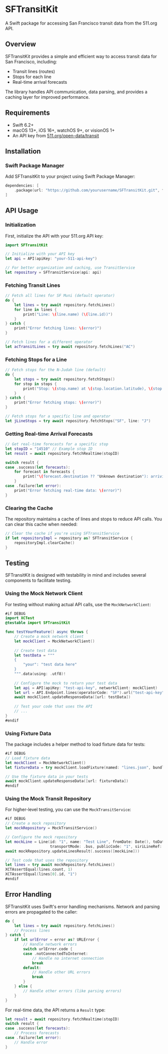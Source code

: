 # SFTransitKit

A Swift package for accessing San Francisco transit data from the 511.org API.

## Overview

SFTransitKit provides a simple and efficient way to access transit data for San Francisco, including:

- Transit lines (routes)
- Stops for each line
- Real-time arrival forecasts

The library handles API communication, data parsing, and provides a caching layer for improved performance.

## Requirements

- Swift 6.2+
- macOS 13+, iOS 16+, watchOS 9+, or visionOS 1+
- An API key from [511.org/open-data/transit](https://511.org/open-data/transit)

## Installation

### Swift Package Manager

Add SFTransitKit to your project using Swift Package Manager:

```swift
dependencies: [
    .package(url: "https://github.com/yourusername/SFTransitKit.git", from: "1.0.0")
]
```

## API Usage

### Initialization

First, initialize the API with your 511.org API key:

```swift
import SFTransitKit

// Initialize with your API key
let api = API(apiKey: "your-511-api-key")

// For better organization and caching, use TransitService
let repository = SFTransitService(api: api)
```

### Fetching Transit Lines

```swift
// Fetch all lines for SF Muni (default operator)
do {
    let lines = try await repository.fetchLines()
    for line in lines {
        print("Line: \(line.name) (\(line.id))")
    }
} catch {
    print("Error fetching lines: \(error)")
}

// Fetch lines for a different operator
let acTransitLines = try await repository.fetchLines("AC")
```

### Fetching Stops for a Line

```swift
// Fetch stops for the N-Judah line (default)
do {
    let stops = try await repository.fetchStops()
    for stop in stops {
        print("Stop: \(stop.name) at \(stop.location.latitude), \(stop.location.longitude)")
    }
} catch {
    print("Error fetching stops: \(error)")
}

// Fetch stops for a specific line and operator
let jLineStops = try await repository.fetchStops("SF", line: "J")
```

### Getting Real-time Arrival Forecasts

```swift
// Get real-time forecasts for a specific stop
let stopID = "14510" // Example stop ID
let result = await repository.fetchRealtime(stopID)

switch result {
case .success(let forecasts):
    for forecast in forecasts {
        print("\(forecast.destination ?? "Unknown destination"): arriving in \(forecast.waitFormatted)")
    }
case .failure(let error):
    print("Error fetching real-time data: \(error)")
}
```

### Clearing the Cache

The repository maintains a cache of lines and stops to reduce API calls. You can clear this cache when needed:

```swift
// Clear the cache if you're using SFTransitService
if let repositoryImpl = repository as? SFTransitService {
    repositoryImpl.clearCache()
}
```

## Testing

SFTransitKit is designed with testability in mind and includes several components to facilitate testing.

### Using the Mock Network Client

For testing without making actual API calls, use the `MockNetworkClient`:

```swift
#if DEBUG
import XCTest
@testable import SFTransitKit

func testYourFeature() async throws {
    // Create a mock network client
    let mockClient = MockNetworkClient()
    
    // Create test data
    let testData = """
    {
        "your": "test data here"
    }
    """.data(using: .utf8)!
    
    // Configure the mock to return your test data
    let api = API(apiKey: "test-api-key", networkClient: mockClient)
    let url = API.Endpoint.lines(operatorCode: "SF").url("test-api-key")
    await mockClient.updateResponseData([url: testData])
    
    // Test your code that uses the API
    // ...
}
#endif
```

### Using Fixture Data

The package includes a helper method to load fixture data for tests:

```swift
#if DEBUG
// Load fixture data
let mockClient = MockNetworkClient()
let fixtureData = try mockClient.loadFixture(named: "lines.json", bundle: .module)

// Use the fixture data in your tests
await mockClient.updateResponseData([url: fixtureData])
#endif
```

### Using the Mock Transit Repository

For higher-level testing, you can use the `MockTransitService`:

```swift
#if DEBUG
// Create a mock repository
let mockRepository = MockTransitService()

// Configure the mock repository
let mockLine = Line(id: "1", name: "Test Line", fromDate: Date(), toDate: Date().addingTimeInterval(86400), 
                    transportMode: .bus, publicCode: "1", siriLineRef: "1", monitored: true, operatorRef: "SF")
await mockRepository.updateLinesResult(.success([mockLine]))

// Test code that uses the repository
let lines = try await mockRepository.fetchLines()
XCTAssertEqual(lines.count, 1)
XCTAssertEqual(lines[0].id, "1")
#endif
```

## Error Handling

SFTransitKit uses Swift's error handling mechanisms. Network and parsing errors are propagated to the caller:

```swift
do {
    let lines = try await repository.fetchLines()
    // Process lines
} catch {
    if let urlError = error as? URLError {
        // Handle network errors
        switch urlError.code {
        case .notConnectedToInternet:
            // Handle no internet connection
            break
        default:
            // Handle other URL errors
            break
        }
    } else {
        // Handle other errors (like parsing errors)
    }
}
```

For real-time data, the API returns a `Result` type:

```swift
let result = await repository.fetchRealtime(stopID)
switch result {
case .success(let forecasts):
    // Process forecasts
case .failure(let error):
    // Handle error
}
```

